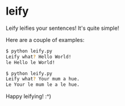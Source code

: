 leify
=====

Leify leifies your sentences! It's quite simple!

Here are a couple of examples:

```sh
$ python leify.py
Leify what? Hello World!
le Hello le World!
```

```sh
$ python leify.py
Leify what? Your mum a hue.
Le Your le mum le a le hue.
```

Happy leifying! :^)
